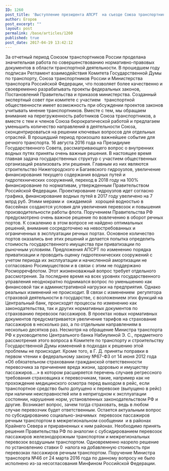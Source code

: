 ```yaml
---
ID: 1260
post_title: 'Выступление президента АПСРТ  на съезде Союза транспортников России 18 апреля 2017 года.'
author: Егоров
post_excerpt: ""
layout: post
permalink: /base/articles/1260
published: true
post_date: 2017-04-19 13:42:12
---
```

За отчетный период Союзом транспортников России проделана значительная работа по совершенствованию нормативно-правовых документов в области транспортной деятельности. В прошедшем году подписан Регламент взаимодействия Комитета Государственной Думы по транспорту, Союза транспортников России и Министерства транспорта Российской Федерации, что позволяет более качественно и своевременно разрабатывать проекты федеральных законов, Постановлений Правительства и приказов министерства. Созданный экспертный совет при комитете с участием   транспортной общественности имеет возможность при обсуждении проектов законов учитывать мнение транспортников.
Вместе с тем, мы обращаем внимание на перегруженность работников Союза транспортников, а вместе с тем и членов Союза бюрократической работой и предлагаем уменьшить количество направлений в деятельности Союза, сконцентрироваться на решении ключевых вопросов для отдельных отраслей.
В прошедший период произошло важнейшее событие для речного транспорта. 16 августа 2016 года на Президиуме Государственного Совета, рассматривающего вопрос о внутренних водных путях приняты очень важные решения. В настоящее время главная задача государственных структур с участием общественных организаций реализовать эти решения. Главным из них являются строительство Нижегородского и Багаевского гидроузлов, увеличение финансирования текущего содержания водных путей и гидротехнических сооружений, переход в 2018 году на 100% финансирование по нормативам, утвержденным Правительством Российской Федерации. Проектирование гидроузлов идет согласно графика, финансирование водных путей в 2017 году увеличено на 7 млрд руб. Этими мерами и  ожидаемой   хорошей водностью в бассейнах создаются условия для увеличения перевозок и повышения производительности работы флота.
Поручением Правительства РФ предусмотрено очень важное решение по вовлечению в оборот речных портов. К сожалению в этом вопросе не найдено оптимальных решений, внимание сосредоточено на невостребованных и ограниченных в эксплуатации речных портах. Основное количество портов оказались вне этих решений и делается попытка определить стоимость государственного имущества при приватизации по рыночным условиям. Предложения АПСРТ по изменению порядка приватизации и проводить оценку гидротехнических сооружений с учетом периода их эксплуатации и начисленной амортизации не согласовано Росимуществом и в связи с этим не поддержано Росморречфлотом. Этот жизненоважный вопрос требует отдельного рассмотрения.
За последнее время на всех уровнях государственного управления неоднократно поднимался вопрос по уменьшению как финансовой так и административной нагрузки на предприятия. Однако реальных изменений не происходит. В связи с изменением  регулятора страховой деятельности в государстве, с возложением этих функций на Центральный банк, происходят процессы по изменению как законодательства, так и других нормативных документов по страхованию перевозок пассажиров. В проектах новых нормативных документов предусматривается увеличение тарифов на страхование пассажиров в несколько раз, а по отдельным направлениям в несколько десятков раз. Несмотря на обращение Министра транспорта РФ к руководителю Центрального банка Набиулиной Э. С., предметного рассмотрения этого вопроса в Комитете по транспорту и строительству Государственной Думы изменений в подходах к решению этой проблемы не происходит. Кроме того, в Г. Д. приняты поправки в первом чтении к федеральному закону №67-ФЗ от 14 июня 2012 года «Об обязательном страховании гражданской ответственности перевозчика за причинение вреда жизни, здоровью и имуществу пассажиров….» в котором расширяется перечень случаев регрессного требования страховщика к перевозчикам, такие, например как не прохождение медицинского осмотра перед выходом в рейс, если транспортное средство было допущено к перевозке (выпущено в рейс)  при наличии неисправностей или в непригодном к эксплуатации состоянии, нарушение норм, установленных законодательством РФ и другие. Возникает вопрос, зачем тогда страховать, ведь в любом случае перевозчик будет ответственным.
Остается актуальным вопрос по субсидированию социально-значимых  перевозок пассажиров речным транспортом в межрегиональном сообщении  и в районах Крайнего Севера и приравненных к ним районах. Необходимо принять решения Правительства РФ по аналогии с субсидированием перевозок пассажиров железнодорожным транспортом и межрегиональных перевозок воздушным транспортом. Одновременно назрело решение по установлению ставки 0  налога на добавленную стоимость при перевозках пассажиров речным транспортом. Поручение Министра транспорта №46 от 24 марта 2016 года по данному вопросу не было исполнено из-за несогласования Минфином Российской Федерации.
&nbsp;